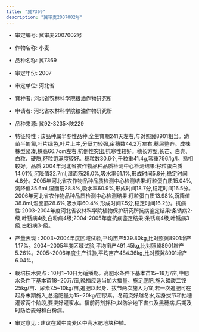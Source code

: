 ```yaml
---
title: "冀7369"
description: "冀审麦2007002号"
---
```

* 审定编号:  冀审麦2007002号

*  作物名称:  小麦

*  品种名称:  冀7369

*  审定年份:  2007

*  审定单位:  河北省

* 育种者:  河北省农林科学院粮油作物研究所

*  申请者:  河北省农林科学院粮油作物研究所

*  品种来源:  冀92-3235×陕229

*  特征特性 : 
该品种属半冬性品种,全生育期241天左右,与对照冀8901相当。幼苗半匍匐,叶片绿色,叶片上冲,分蘖力较强,亩穗数44.2万左右,穗层整齐。成株株型紧凑,株高66.7cm左右,抗倒性突出,抗寒性较好。穗长方型,长芒、白壳、白粒、硬质,籽粒饱满度较好。穗粒数30.6个,千粒重41.4g,容重796.1g/l。熟相较好。品质:2004年河北省农作物品种品质检测中心检测结果:籽粒蛋白质14.01%,沉降值32.7ml,湿面筋29.0%,吸水率61.1%,形成时间5.8分,稳定时间4.8分。2005年河北省农作物品种品质检测中心检测结果:籽粒蛋白质15.04%,沉降值35.6ml,湿面筋28.8%,吸水率60.9%,形成时间18.7分,稳定时间16.5分。2006年河北省农作物品种品质检测中心检测结果:籽粒蛋白质13.98%,沉降值38.8ml,湿面筋28.6%,吸水率60.4%,形成时间7.5分,稳定时间16.2分。抗病性:2003-2004年度河北省农林科学院植物保护研究所抗病鉴定结果:条锈病2-级,叶锈病4级,白粉病4级;2004-2005年度抗病鉴定结果:条锈病4级,叶锈病3级,白粉病3-级。
 
*  产量表现 : 
2003~2004年度区域试验,平均亩产539.80kg,比对照冀8901增产1.17%。2004~2005年度区域试验,平均亩产491.45kg,比对照冀8901增产5.26%。2005~2006年度生产试验,平均亩产484.36kg,比对照冀8901增产6.04%。

*  栽培技术要点 : 
10月1~10日为适播期。高肥水条件下基本苗15~18万/亩,中肥水条件下基本苗18~20万/亩,晚播应适当加大播量。施足底肥,施入磷酸二铵25kg/亩、尿素7.5~10kg/亩,追肥以起身、拔节两次施入为宜,若一次追肥可在起身末期施入,总追肥量为15~20kg/亩尿素。冬前浇好越冬水,起身拔节和抽穗灌浆两个阶段,要浇好灌浆水。播前药剂拌种,以防治地下害虫及黑穗病,后期及时防治麦蚜和白粉病。

*  审定意见 : 
建议在冀中南麦区中高水肥地块种植。
